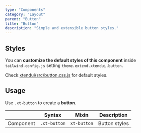 ```yaml
---
type: "Components"
category: "Layout"
parent: "Button"
title: "Button"
description: "Simple and extensible button styles."
---
```


## Styles

You can **customize the default styles of this component** inside `tailwind.config.js` setting `theme.extend.xtendui.button`.

Check [xtendui/src/button.css.js](https://github.com/minimit/xtendui/blob/beta/src/button.css.js) for default styles.

## Usage

Use `.xt-button` to create a **button**.

<div class="xt-overflow-sub overflow-y-hidden overflow-x-scroll my-5 xt-my-auto w-full">

|                      | Syntax                          | Mixin            | Description                   |
| ----------------------- | ----------------------------------------- | -----------------------------| ----------------------------- |
| Component                  | `.xt-button`                     | `xt-button`                | Button styles            |

</div>

<demo>
  <demoinline src="demos/components/button/usage">
  </demoinline>
</demo>
